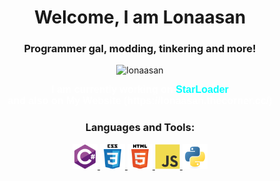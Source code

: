 <h1 align="center">Welcome, I am Lonaasan</h1>
<h3 align="center">Programmer gal, modding, tinkering and more!</h3>

<p align="center"> <img src="https://komarev.com/ghpvc/?username=lonaasan&label=Profile%20views&color=0e75b6&style=flat" alt="lonaasan" /> </p>

<p align="center" style="color: #fff; font-family: sans-serif; margin: 0; font-size: 16px; font-weight: bold;">I am currently working on <a href="https://github.com/Lonaasan/StarLoader" style="color: #00FFFF; text-decoration: none;">StarLoader</a></p>

<p align="center" style="color: #fff; font-family: sans-serif; margin: 0; font-size: 16px; font-weight: bold;">and also on My Website (https://lonaasan.thecorner.cc/)</p>

<h3 align="center">Languages and Tools:</h3>
<p align="center"> <a href="https://www.w3schools.com/cs/" target="_blank" rel="noreferrer"> <img src="https://raw.githubusercontent.com/devicons/devicon/master/icons/csharp/csharp-original.svg" alt="csharp" width="40" height="40"/> </a> <a href="https://www.w3schools.com/css/" target="_blank" rel="noreferrer"> <img src="https://raw.githubusercontent.com/devicons/devicon/master/icons/css3/css3-original-wordmark.svg" alt="css3" width="40" height="40"/> </a> <a href="https://www.w3.org/html/" target="_blank" rel="noreferrer"> <img src="https://raw.githubusercontent.com/devicons/devicon/master/icons/html5/html5-original-wordmark.svg" alt="html5" width="40" height="40"/> </a> <a href="https://developer.mozilla.org/en-US/docs/Web/JavaScript" target="_blank" rel="noreferrer"> <img src="https://raw.githubusercontent.com/devicons/devicon/master/icons/javascript/javascript-original.svg" alt="javascript" width="40" height="40"/> </a> <a href="https://www.python.org" target="_blank" rel="noreferrer"> <img src="https://raw.githubusercontent.com/devicons/devicon/master/icons/python/python-original.svg" alt="python" width="40" height="40"/> </a> </p>

